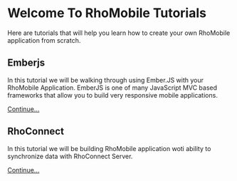 # Welcome To RhoMobile Tutorials

Here are tutorials that will help you learn how to create your own RhoMobile application from scratch.

## Emberjs
In this tutorial we will be walking through using Ember.JS with your RhoMobile Application. EmberJS is one of many JavaScript MVC based frameworks that allow you to build very responsive mobile applications.

[Continue...](emberjs)

## RhoConnect
In this tutorial we will be building RhoMobile application woti ability to synchronize data with RhoConnect Server.

[Continue...](rhoconnect-tutorial)
